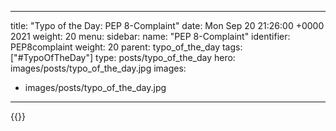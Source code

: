 
---
title: "Typo of the Day: PEP 8-Complaint"
date: Mon Sep 20 21:26:00 +0000 2021
weight: 20
menu:
  sidebar:
    name: "PEP 8-Complaint"
    identifier: PEP8complaint
    weight: 20
    parent: typo_of_the_day
tags: ["#TypoOfTheDay"]
type: posts/typo_of_the_day
hero: images/posts/typo_of_the_day.jpg
images:
- images/posts/typo_of_the_day.jpg
---


{{<tweet user="mariatta" id="1440064724947906560">}}

